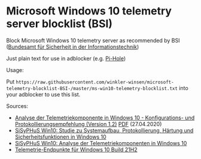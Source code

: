 # Microsoft Windows 10 telemetry server blocklist (BSI)
Block Microsoft Windows 10 telemetry server as recommended by BSI ([Bundesamt für Sicherheit in der Informationstechnik](https://www.bsi.bund.de))

Just plain text for use in adblocker (e.g. [Pi-Hole](https://pi-hole.net/))

Usage:

Put `https://raw.githubusercontent.com/winkler-winsen/microsoft-telemetry-blocklist-BSI-/master/ms-win10-telemetry-blocklist.txt` into your adblocker to use this list.

Sources: 
* [Analyse der Telemetriekomponente in Windows 10 - Konfigurations- und Protokollierungsempfehlung (Version 1.2)](https://www.bsi.bund.de/SharedDocs/Downloads/DE/BSI/Cyber-Sicherheit/SiSyPHus/Analyse_Telemetriekomponente_1_2.html;jsessionid=2AA89CCA464BF6E206E0AA0FBF6CEA5F.2_cid500) [PDF](https://www.bsi.bund.de/SharedDocs/Downloads/DE/BSI/Cyber-Sicherheit/SiSyPHus/Analyse_Telemetriekomponente_1_2.pdf?__blob=publicationFile&v=6) (27.04.2020)
* [SiSyPHuS Win10: Studie zu Systemaufbau, Protokollierung, Härtung und Sicherheitsfunktionen in Windows 10](https://www.bsi.bund.de/DE/Service-Navi/Publikationen/Studien/SiSyPHuS_Win10/SiSyPHuS.html)
* [SiSyPHuS Win10: Analyse der Telemetriekomponenten in Windows 10](https://www.bsi.bund.de/DE/Service-Navi/Publikationen/Studien/SiSyPHuS_Win10/AP4/SiSyPHuS_AP4_node.html)
* [Telemetrie-Endpunkte für Windows 10 Build 21H2](https://www.bsi.bund.de/SharedDocs/Downloads/DE/BSI/Cyber-Sicherheit/SiSyPHus/Telemetrie-Endpunkte_Windows10_Build_Build_21H2.html)
